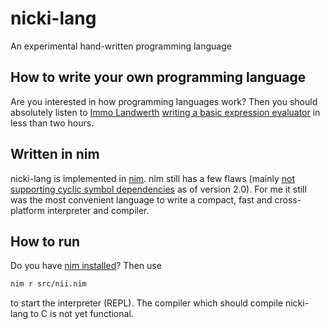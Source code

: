 # nicki-lang
An experimental hand-written programming language

## How to write your own programming language
Are you interested in how programming languages work?
Then you should absolutely listen to [Immo Landwerth](https://github.com/terrajobst) [writing a basic expression evaluator](https://www.youtube.com/playlist?list=PLRAdsfhKI4OWNOSfS7EUu5GRAVmze1t2y) in less than two hours.

## Written in nim
nicki-lang is implemented in [nim](https://nim-lang.org/).
nim still has a few flaws (mainly [not supporting cyclic symbol dependencies](https://github.com/nim-lang/RFCs/issues/6) as of version 2.0).
For me it still was the most convenient language to write a compact, fast and cross-platform interpreter and compiler.

## How to run
Do you have [nim installed](https://nim-lang.org/)?
Then use
```bash
nim r src/nii.nim
```
to start the interpreter (REPL).
The compiler which should compile nicki-lang to C is not yet functional.
